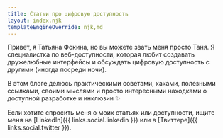 ```yaml
---
title: Статьи про цифровую доступность
layout: index.njk
templateEngineOverride: njk,md
---
```


Привет, я Татьяна Фокина, но вы можете звать меня просто Таня. Я специалистка по веб-доступности, которая любит создавать дружелюбные интерфейсы и обсуждать цифровую доступность с другими (иногда посреди ночи).

В этом блоге делюсь практическими советами, хаками, полезными ссылками, своими мыслями и просто интересными находками о доступной разработке и инклюзии ✨

Если хотите спросить меня о моих статьях или доступности, ищите меня на [LinkedIn]({{ links.social.linkedin }}) или в [Твиттере]({{ links.social.twitter }}).
